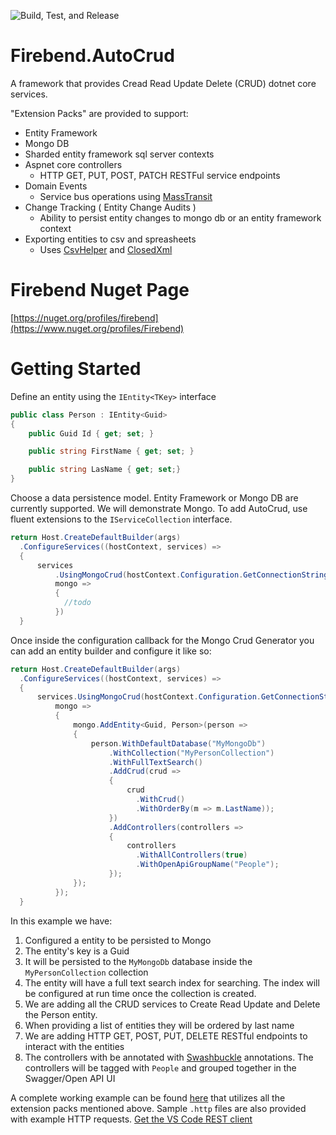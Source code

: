 ![Build, Test, and Release](https://github.com/firebend/auto-crud/workflows/Build,%20Test,%20and%20Release/badge.svg)

# Firebend.AutoCrud
A framework that provides Cread Read Update Delete (CRUD) dotnet core services.

"Extension Packs" are provided to support:
- Entity Framework
- Mongo DB
- Sharded entity framework sql server contexts
- Aspnet core controllers
  * HTTP GET, PUT, POST, PATCH RESTFul service endpoints
- Domain Events
  * Service bus operations using [MassTransit](https://masstransit-project.com/)
- Change Tracking ( Entity Change Audits )
  * Ability to persist entity changes to mongo db or an entity framework context
- Exporting entities to csv and spreasheets
  * Uses [CsvHelper](https://joshclose.github.io/CsvHelper/) and [ClosedXml](https://github.com/ClosedXML/ClosedXML)

# Firebend Nuget Page
[https://nuget.org/profiles/firebend](https://www.nuget.org/profiles/Firebend)

# Getting Started

Define an entity using the `IEntity<TKey>` interface

```cs
public class Person : IEntity<Guid>
{
    public Guid Id { get; set; }

    public string FirstName { get; set; }

    public string LasName { get; set;}
}
```

Choose a data persistence model. Entity Framework or Mongo DB are currently supported. We will demonstrate Mongo.
To add AutoCrud, use fluent extensions to the `IServiceCollection` interface.

```cs
return Host.CreateDefaultBuilder(args)
  .ConfigureServices((hostContext, services) =>
  {
      services
          .UsingMongoCrud(hostContext.Configuration.GetConnectionString("Mongo"),
          mongo =>
          {
            //todo
          })
  }
```

Once inside the configuration callback for the Mongo Crud Generator you can add an entity builder and configure it like so:

```cs
return Host.CreateDefaultBuilder(args)
  .ConfigureServices((hostContext, services) =>
  {
      services.UsingMongoCrud(hostContext.Configuration.GetConnectionString("Mongo"),
          mongo =>
          {
              mongo.AddEntity<Guid, Person>(person =>
              {
                  person.WithDefaultDatabase("MyMongoDb")
                      .WithCollection("MyPersonCollection")
                      .WithFullTextSearch()
                      .AddCrud(crud =>
                      {
                          crud
                            .WithCrud()
                            .WithOrderBy(m => m.LastName));
                      })
                      .AddControllers(controllers => 
                      {
                          controllers
                            .WithAllControllers(true)
                            .WithOpenApiGroupName("People");
                      });
              });
          });
  }
```

In this example we have:
1. Configured a entity to be persisted to Mongo
2. The entity's key is a Guid
3. It will be persisted to the `MyMongoDb` database inside the `MyPersonCollection` collection
4. The entity will have a full text search index for searching. The index will be configured at run time once the collection is created. 
5. We are adding all the CRUD services to Create Read Update and Delete the Person entity. 
6. When providing a list of entities they will be ordered by last name
7. We are adding HTTP GET, POST, PUT, DELETE RESTful endpoints to interact with the entities
8. The controllers with be annotated with [Swashbuckle](https://github.com/domaindrivendev/Swashbuckle.AspNetCore) annotations. The controllers will be tagged with `People` and grouped together in the Swagger/Open API UI

A complete working example can be found [here](Firebend.AutoCrud/Firebend.AutoCrud.Web.Sample) that utilizes all the extension packs mentioned above. Sample `.http` files are also provided with example HTTP requests. [Get the VS Code REST client](https://marketplace.visualstudio.com/items?itemName=humao.rest-client)
